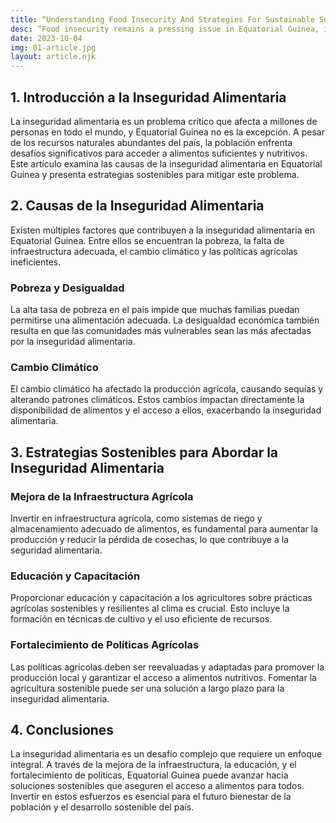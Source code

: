 ```yaml
---
title: “Understanding Food Insecurity And Strategies For Sustainable Solutions In Equatorial Guinea”
desc: “Food insecurity remains a pressing issue in Equatorial Guinea, impacting the well-being of its population. This article explores the causes of food insecurity and offers sustainable solutions to address this challenge effectively.”  
date: 2023-10-04  
img: 01-article.jpg  
layout: article.njk  
---
```


<h2>1. Introducción a la Inseguridad Alimentaria</h2>  
<p>La inseguridad alimentaria es un problema crítico que afecta a millones de personas en todo el mundo, y Equatorial Guinea no es la excepción. A pesar de los recursos naturales abundantes del país, la población enfrenta desafíos significativos para acceder a alimentos suficientes y nutritivos. Este artículo examina las causas de la inseguridad alimentaria en Equatorial Guinea y presenta estrategias sostenibles para mitigar este problema.</p>  

<h2>2. Causas de la Inseguridad Alimentaria</h2>  
<p>Existen múltiples factores que contribuyen a la inseguridad alimentaria en Equatorial Guinea. Entre ellos se encuentran la pobreza, la falta de infraestructura adecuada, el cambio climático y las políticas agrícolas ineficientes.</p>  
<h3>Pobreza y Desigualdad</h3>  
<p>La alta tasa de pobreza en el país impide que muchas familias puedan permitirse una alimentación adecuada. La desigualdad económica también resulta en que las comunidades más vulnerables sean las más afectadas por la inseguridad alimentaria.</p>  
<h3>Cambio Climático</h3>  
<p>El cambio climático ha afectado la producción agrícola, causando sequías y alterando patrones climáticos. Estos cambios impactan directamente la disponibilidad de alimentos y el acceso a ellos, exacerbando la inseguridad alimentaria.</p>  

<h2>3. Estrategias Sostenibles para Abordar la Inseguridad Alimentaria</h2>  
<h3>Mejora de la Infraestructura Agrícola</h3>  
<p>Invertir en infraestructura agrícola, como sistemas de riego y almacenamiento adecuado de alimentos, es fundamental para aumentar la producción y reducir la pérdida de cosechas, lo que contribuye a la seguridad alimentaria.</p>  
<h3>Educación y Capacitación</h3>  
<p>Proporcionar educación y capacitación a los agricultores sobre prácticas agrícolas sostenibles y resilientes al clima es crucial. Esto incluye la formación en técnicas de cultivo y el uso eficiente de recursos.</p>  
<h3>Fortalecimiento de Políticas Agrícolas</h3>  
<p>Las políticas agrícolas deben ser reevaluadas y adaptadas para promover la producción local y garantizar el acceso a alimentos nutritivos. Fomentar la agricultura sostenible puede ser una solución a largo plazo para la inseguridad alimentaria.</p>  

<h2>4. Conclusiones</h2>  
<p>La inseguridad alimentaria es un desafío complejo que requiere un enfoque integral. A través de la mejora de la infraestructura, la educación, y el fortalecimiento de políticas, Equatorial Guinea puede avanzar hacia soluciones sostenibles que aseguren el acceso a alimentos para todos. Invertir en estos esfuerzos es esencial para el futuro bienestar de la población y el desarrollo sostenible del país.</p>